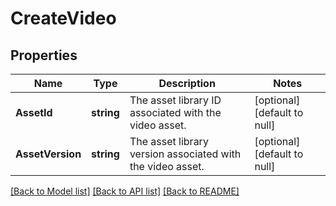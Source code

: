 # CreateVideo

## Properties
Name | Type | Description | Notes
------------ | ------------- | ------------- | -------------
**AssetId** | **string** | The asset library ID associated with the video asset. | [optional] [default to null]
**AssetVersion** | **string** | The asset library version associated with the video asset. | [optional] [default to null]

[[Back to Model list]](../README.md#documentation-for-models) [[Back to API list]](../README.md#documentation-for-api-endpoints) [[Back to README]](../README.md)


